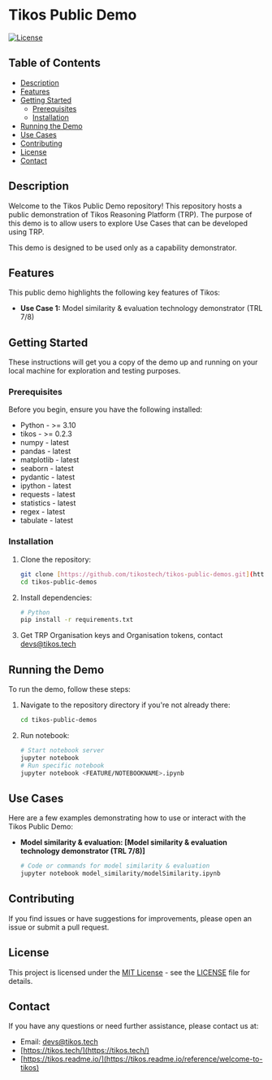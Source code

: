 # Tikos Public Demo

[![License](https://img.shields.io/badge/License-MIT-blue.svg)](https://opensource.org/licenses/MIT) 
## Table of Contents

- [Description](#description)
- [Features](#features)
- [Getting Started](#getting-started)
  - [Prerequisites](#prerequisites)
  - [Installation](#installation)
- [Running the Demo](#running-the-demo)
- [Use Cases](#use-cases)
- [Contributing](#contributing)
- [License](#license)
- [Contact](#contact)

## Description

Welcome to the Tikos Public Demo repository! This repository hosts a public demonstration of Tikos Reasoning Platform (TRP). The purpose of this demo is to allow users to explore Use Cases that can be developed using TRP.

This demo is designed to be used only as a capability demonstrator. 

## Features

This public demo highlights the following key features of Tikos:

* **Use Case 1:** Model similarity & evaluation technology demonstrator (TRL 7/8)

## Getting Started

These instructions will get you a copy of the demo up and running on your local machine for exploration and testing purposes.

### Prerequisites

Before you begin, ensure you have the following installed:

* Python - >= 3.10
* tikos - >= 0.2.3
* numpy - latest
* pandas - latest
* matplotlib - latest
* seaborn - latest
* pydantic - latest
* ipython - latest
* requests - latest
* statistics - latest
* regex - latest
* tabulate - latest


### Installation

1.  Clone the repository:

    ```bash
    git clone [https://github.com/tikostech/tikos-public-demos.git](https://github.com/tikostech/tikos-public-demos.git)
    cd tikos-public-demos
    ```

2.  Install dependencies:

    ```bash
    # Python
    pip install -r requirements.txt
    ```

3.  Get TRP Organisation keys and Organisation tokens, contact [devs@tikos.tech](devs@tikos.tech)

## Running the Demo

To run the demo, follow these steps:

1.  Navigate to the repository directory if you're not already there:

    ```bash
    cd tikos-public-demos
    ```

2.  Run notebook:

    ```bash
    # Start notebook server
    jupyter notebook
    # Run specific notebook
    jupyter notebook <FEATURE/NOTEBOOKNAME>.ipynb

    ```


## Use Cases

Here are a few examples demonstrating how to use or interact with the Tikos Public Demo:

* **Model similarity & evaluation: [Model similarity & evaluation technology demonstrator (TRL 7/8)]**
    ```bash
    # Code or commands for model similarity & evaluation
    jupyter notebook model_similarity/modelSimilarity.ipynb
    ```

## Contributing

If you find issues or have suggestions for improvements, please open an issue or submit a pull request.

## License

This project is licensed under the [MIT License](https://opensource.org/licenses/MIT) - see the [LICENSE](LICENSE) file for details. 

## Contact

If you have any questions or need further assistance, please contact us at:

* Email: [devs@tikos.tech](devs@tikos.tech)
* [https://tikos.tech/](https://tikos.tech/)
* [https://tikos.readme.io/](https://tikos.readme.io/reference/welcome-to-tikos)